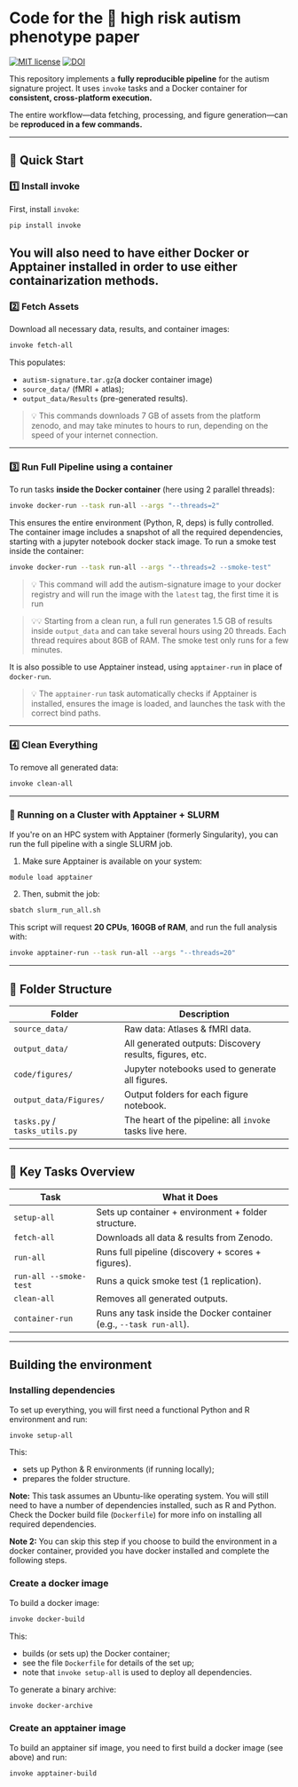 # Code for the 🧠 high risk autism phenotype paper
[![MIT license](https://img.shields.io/badge/License-MIT-blue.svg)](https://lbesson.mit-license.org/)
[![DOI](https://img.shields.io/badge/DOI-10.1101%2F2020.06.01.127688%20-informational)](https://doi.org/10.1101/2020.06.01.127688 )

This repository implements a **fully reproducible pipeline** for the autism signature project. It uses `invoke` tasks and a Docker container for **consistent, cross-platform execution.**

The entire workflow—data fetching, processing, and figure generation—can be **reproduced in a few commands.**

---

## 🚀 Quick Start

### 1️⃣ Install invoke

First, install `invoke`:

```bash
pip install invoke
```

You will also need to have either Docker or Apptainer installed in order to use either containarization methods.
---

### 2️⃣ Fetch Assets

Download all necessary data, results, and container images:

```bash
invoke fetch-all
```

This populates:
* `autism-signature.tar.gz`(a docker container image)
* `source_data/` (fMRI + atlas);
* `output_data/Results` (pre-generated results).

> 💡 This commands downloads 7 GB of assets from the platform zenodo, and may take minutes to hours to run, depending on the speed of your internet connection.
---

### 3️⃣ Run Full Pipeline using a container

To run tasks **inside the Docker container** (here using 2 parallel threads):

```bash
invoke docker-run --task run-all --args "--threads=2"
```

This ensures the entire environment (Python, R, deps) is fully controlled. The container image includes a snapshot of all the required dependencies, starting with a jupyter notebook docker stack image. To run a smoke test inside the container:
```bash
invoke docker-run --task run-all --args "--threads=2 --smoke-test"
```
> 💡 This command will add the autism-signature image to your docker registry and will run the image with the `latest` tag, the first time it is run

> 💡💡 Starting from a clean run, a full run generates 1.5 GB of results inside `output_data` and can take several hours using 20 threads. Each thread requires about 8GB of RAM. The smoke test only runs for a few minutes.

It is also possible to use Apptainer instead, using `apptainer-run` in place of `docker-run`.

> 💡 The `apptainer-run` task automatically checks if Apptainer is installed, ensures the image is loaded, and launches the task with the correct bind paths.


---

### 4️⃣ Clean Everything

To remove all generated data:

```bash
invoke clean-all
```

---
### 🔪 Running on a Cluster with Apptainer + SLURM

If you're on an HPC system with Apptainer (formerly Singularity), you can run the full pipeline with a single SLURM job.

1. Make sure Apptainer is available on your system:

```bash
module load apptainer
```

2. Then, submit the job:

```bash
sbatch slurm_run_all.sh
```

This script will request **20 CPUs**, **160GB of RAM**, and run the full analysis with:

```bash
invoke apptainer-run --task run-all --args "--threads=20"
```
---
## 📁 Folder Structure

| Folder                        | Description                                              |
| ----------------------------- | -------------------------------------------------------- |
| `source_data/`                | Raw data: Atlases & fMRI data.                           |
| `output_data/`                | All generated outputs: Discovery results, figures, etc.  |
| `code/figures/`               | Jupyter notebooks used to generate all figures.          |
| `output_data/Figures/`        | Output folders for each figure notebook.                 |
| `tasks.py` / `tasks_utils.py` | The heart of the pipeline: all `invoke` tasks live here. |

---

## 📝 Key Tasks Overview

| Task                   | What it Does                                                        |
| ---------------------- | ------------------------------------------------------------------- |
| `setup-all`            | Sets up container + environment + folder structure.                 |
| `fetch-all`            | Downloads all data & results from Zenodo.                           |
| `run-all`              | Runs full pipeline (discovery + scores + figures).                  |
| `run-all --smoke-test` | Runs a quick smoke test (1 replication).                            |
| `clean-all`            | Removes all generated outputs.                                      |
| `container-run`        | Runs any task inside the Docker container (e.g., `--task run-all`). |

---

## Building the environment

### Installing dependencies
To set up everything, you will first need a functional Python and R environment and run:

```bash
invoke setup-all
```

This:

* sets up Python & R environments (if running locally);
* prepares the folder structure.

**Note:**
This task assumes an Ubuntu-like operating system. You will still need to have a number of dependencies installed, such as R and Python. Check the Docker build file (`Dockerfile`) for more info on installing all required dependencies.

**Note 2:**
You can skip this step if you choose to build the environment in a docker container, provided you have docker installed and complete the following steps.

### Create a docker image
To build a docker image:

```bash
invoke docker-build
```
This:
* builds (or sets up) the Docker container;
* see the file `Dockerfile` for details of the set up;
* note that `invoke setup-all` is used to deploy all dependencies.

To generate a binary archive:
```bash
invoke docker-archive
```

### Create an apptainer image
To build an apptainer sif image, you need to first build a docker image (see above) and run:

```bash
invoke apptainer-build
```
